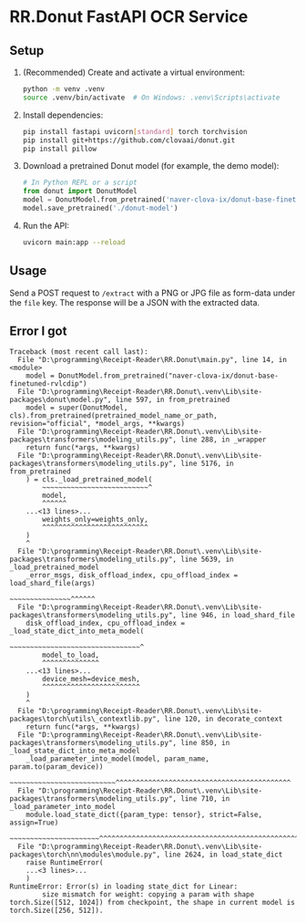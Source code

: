 # RR.Donut FastAPI OCR Service

## Setup

1. (Recommended) Create and activate a virtual environment:
   ```sh
   python -m venv .venv
   source .venv/bin/activate  # On Windows: .venv\Scripts\activate
   ```

2. Install dependencies:
   ```sh
   pip install fastapi uvicorn[standard] torch torchvision
   pip install git+https://github.com/clovaai/donut.git
   pip install pillow
   ```

3. Download a pretrained Donut model (for example, the demo model):
   ```python
   # In Python REPL or a script
   from donut import DonutModel
   model = DonutModel.from_pretrained('naver-clova-ix/donut-base-finetuned-docvqa')
   model.save_pretrained('./donut-model')
   ```

4. Run the API:
   ```sh
   uvicorn main:app --reload
   ```

## Usage

Send a POST request to `/extract` with a PNG or JPG file as form-data under the `file` key. The response will be a JSON with the extracted data.


## Error I got

```
Traceback (most recent call last):
  File "D:\programming\Receipt-Reader\RR.Donut\main.py", line 14, in <module>
    model = DonutModel.from_pretrained("naver-clova-ix/donut-base-finetuned-rvlcdip")
  File "D:\programming\Receipt-Reader\RR.Donut\.venv\Lib\site-packages\donut\model.py", line 597, in from_pretrained
    model = super(DonutModel, cls).from_pretrained(pretrained_model_name_or_path, revision="official", *model_args, **kwargs)
  File "D:\programming\Receipt-Reader\RR.Donut\.venv\Lib\site-packages\transformers\modeling_utils.py", line 288, in _wrapper
    return func(*args, **kwargs)
  File "D:\programming\Receipt-Reader\RR.Donut\.venv\Lib\site-packages\transformers\modeling_utils.py", line 5176, in from_pretrained
    ) = cls._load_pretrained_model(
        ~~~~~~~~~~~~~~~~~~~~~~~~~~^
        model,
        ^^^^^^
    ...<13 lines>...
        weights_only=weights_only,
        ^^^^^^^^^^^^^^^^^^^^^^^^^^
    )
    ^
  File "D:\programming\Receipt-Reader\RR.Donut\.venv\Lib\site-packages\transformers\modeling_utils.py", line 5639, in _load_pretrained_model
    _error_msgs, disk_offload_index, cpu_offload_index = load_shard_file(args)
                                                         ~~~~~~~~~~~~~~~^^^^^^
  File "D:\programming\Receipt-Reader\RR.Donut\.venv\Lib\site-packages\transformers\modeling_utils.py", line 946, in load_shard_file
    disk_offload_index, cpu_offload_index = _load_state_dict_into_meta_model(
                                            ~~~~~~~~~~~~~~~~~~~~~~~~~~~~~~~~^
        model_to_load,
        ^^^^^^^^^^^^^^
    ...<13 lines>...
        device_mesh=device_mesh,
        ^^^^^^^^^^^^^^^^^^^^^^^^
    )
    ^
  File "D:\programming\Receipt-Reader\RR.Donut\.venv\Lib\site-packages\torch\utils\_contextlib.py", line 120, in decorate_context
    return func(*args, **kwargs)
  File "D:\programming\Receipt-Reader\RR.Donut\.venv\Lib\site-packages\transformers\modeling_utils.py", line 850, in _load_state_dict_into_meta_model
    _load_parameter_into_model(model, param_name, param.to(param_device))
    ~~~~~~~~~~~~~~~~~~~~~~~~~~^^^^^^^^^^^^^^^^^^^^^^^^^^^^^^^^^^^^^^^^^^^
  File "D:\programming\Receipt-Reader\RR.Donut\.venv\Lib\site-packages\transformers\modeling_utils.py", line 710, in _load_parameter_into_model
    module.load_state_dict({param_type: tensor}, strict=False, assign=True)
    ~~~~~~~~~~~~~~~~~~~~~~^^^^^^^^^^^^^^^^^^^^^^^^^^^^^^^^^^^^^^^^^^^^^^^^^
  File "D:\programming\Receipt-Reader\RR.Donut\.venv\Lib\site-packages\torch\nn\modules\module.py", line 2624, in load_state_dict
    raise RuntimeError(
    ...<3 lines>...
    )
RuntimeError: Error(s) in loading state_dict for Linear:
        size mismatch for weight: copying a param with shape torch.Size([512, 1024]) from checkpoint, the shape in current model is torch.Size([256, 512]).
```